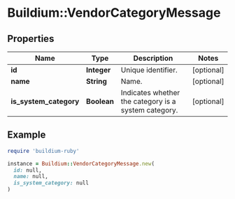 # Buildium::VendorCategoryMessage

## Properties

| Name | Type | Description | Notes |
| ---- | ---- | ----------- | ----- |
| **id** | **Integer** | Unique identifier. | [optional] |
| **name** | **String** | Name. | [optional] |
| **is_system_category** | **Boolean** | Indicates whether the category is a system category. | [optional] |

## Example

```ruby
require 'buildium-ruby'

instance = Buildium::VendorCategoryMessage.new(
  id: null,
  name: null,
  is_system_category: null
)
```


